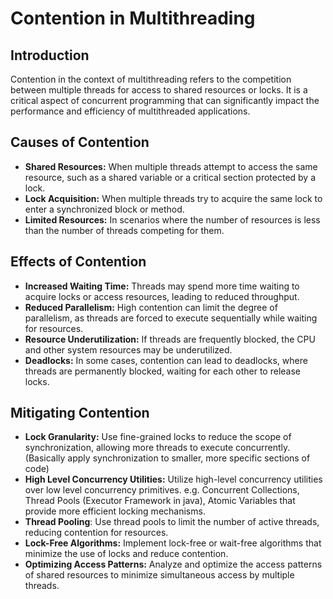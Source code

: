 # Contention in Multithreading
## Introduction
Contention in the context of multithreading refers to the competition between multiple threads for access to shared resources or locks. It is a critical aspect of concurrent programming that can significantly impact the performance and efficiency of multithreaded applications.

## Causes of Contention
- **Shared Resources:** When multiple threads attempt to access the same resource, such as a shared variable or a critical section protected by a lock.
- **Lock Acquisition:** When multiple threads try to acquire the same lock to enter a synchronized block or method.
- **Limited Resources:** In scenarios where the number of resources is less than the number of threads competing for them.

## Effects of Contention
- **Increased Waiting Time:** Threads may spend more time waiting to acquire locks or access resources, leading to reduced throughput.
- **Reduced Parallelism:** High contention can limit the degree of parallelism, as threads are forced to execute sequentially while waiting for resources.
- **Resource Underutilization:** If threads are frequently blocked, the CPU and other system resources may be underutilized.
- **Deadlocks:** In some cases, contention can lead to deadlocks, where threads are permanently blocked, waiting for each other to release locks.

## Mitigating Contention
- **Lock Granularity:** Use fine-grained locks to reduce the scope of synchronization, allowing more threads to execute concurrently. (Basically apply synchronization to smaller, more specific sections of code)
- **High Level Concurrency Utilities:** Utilize high-level concurrency utilities over low level concurrency primitives. e.g. Concurrent Collections, Thread Pools (Executor Framework in java), Atomic Variables that provide more efficient locking mechanisms.
- **Thread Pooling**: Use thread pools to limit the number of active threads, reducing contention for resources.
- **Lock-Free Algorithms:** Implement lock-free or wait-free algorithms that minimize the use of locks and reduce contention.
- **Optimizing Access Patterns:** Analyze and optimize the access patterns of shared resources to minimize simultaneous access by multiple threads.

